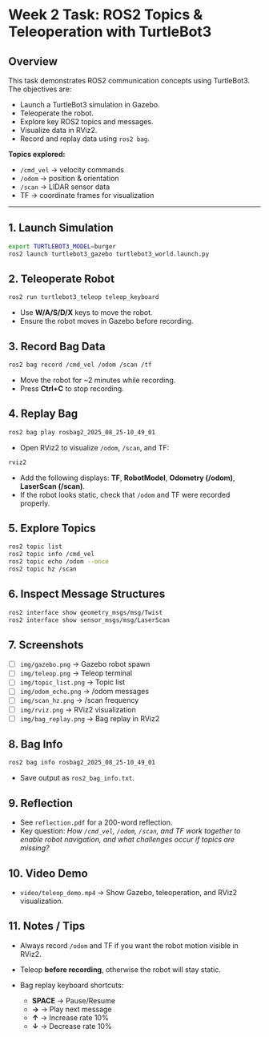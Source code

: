 # Week 2 Task: ROS2 Topics & Teleoperation with TurtleBot3

## Overview
This task demonstrates ROS2 communication concepts using TurtleBot3. The objectives are:
- Launch a TurtleBot3 simulation in Gazebo.
- Teleoperate the robot.
- Explore key ROS2 topics and messages.
- Visualize data in RViz2.
- Record and replay data using `ros2 bag`.

**Topics explored:**
- `/cmd_vel` → velocity commands
- `/odom` → position & orientation
- `/scan` → LIDAR sensor data
- TF → coordinate frames for visualization

---

## 1. Launch Simulation
```bash
export TURTLEBOT3_MODEL=burger
ros2 launch turtlebot3_gazebo turtlebot3_world.launch.py
````

## 2. Teleoperate Robot

```bash
ros2 run turtlebot3_teleop teleop_keyboard
```

* Use **W/A/S/D/X** keys to move the robot.
* Ensure the robot moves in Gazebo before recording.

## 3. Record Bag Data

```bash
ros2 bag record /cmd_vel /odom /scan /tf
```

* Move the robot for \~2 minutes while recording.
* Press **Ctrl+C** to stop recording.

## 4. Replay Bag

```bash
ros2 bag play rosbag2_2025_08_25-10_49_01
```

* Open RViz2 to visualize `/odom`, `/scan`, and TF:

```bash
rviz2
```

* Add the following displays: **TF**, **RobotModel**, **Odometry (/odom)**, **LaserScan (/scan)**.
* If the robot looks static, check that `/odom` and TF were recorded properly.

## 5. Explore Topics

```bash
ros2 topic list
ros2 topic info /cmd_vel
ros2 topic echo /odom --once
ros2 topic hz /scan
```

## 6. Inspect Message Structures

```bash
ros2 interface show geometry_msgs/msg/Twist
ros2 interface show sensor_msgs/msg/LaserScan
```

## 7. Screenshots

* [ ] `img/gazebo.png` → Gazebo robot spawn
* [ ] `img/teleop.png` → Teleop terminal
* [ ] `img/topic_list.png` → Topic list
* [ ] `img/odom_echo.png` → /odom messages
* [ ] `img/scan_hz.png` → /scan frequency
* [ ] `img/rviz.png` → RViz2 visualization
* [ ] `img/bag_replay.png` → Bag replay in RViz2

## 8. Bag Info

```bash
ros2 bag info rosbag2_2025_08_25-10_49_01
```

* Save output as `ros2_bag_info.txt`.

## 9. Reflection

* See `reflection.pdf` for a 200-word reflection.
* Key question: *How `/cmd_vel`, `/odom`, `/scan`, and TF work together to enable robot navigation, and what challenges occur if topics are missing?*

## 10. Video Demo

* `video/teleop_demo.mp4` → Show Gazebo, teleoperation, and RViz2 visualization.

## 11. Notes / Tips

* Always record `/odom` and TF if you want the robot motion visible in RViz2.
* Teleop **before recording**, otherwise the robot will stay static.
* Bag replay keyboard shortcuts:

  * **SPACE** → Pause/Resume
  * **→** → Play next message
  * **↑** → Increase rate 10%
  * **↓** → Decrease rate 10%
